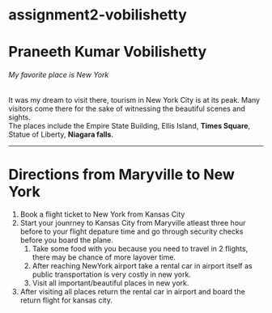 # assignment2-vobilishetty
# Praneeth Kumar Vobilishetty
###### My favorite place is New York

It was my dream to visit there, tourism in New York City is at its peak. Many visitors come there for the sake of witnessing the beautiful scenes and sights.<br> The places  include the Empire State Building, Ellis Island, **Times Square**, Statue of Liberty, **Niagara falls**.

---
# Directions from Maryville to New York
1. Book a flight ticket to New York from Kansas City
2. Start your jounrney to Kansas City from Maryville atleast three  hour before to your flight depature time and go through security checks before you board the plane.
    1. Take some food with you because you need to travel in 2 flights, there may be chance of more layover time.
    2. After reaching NewYork airport take a rental car in airport itself as public transportation is very costly in new york.
    3. Visit all important/beautiful places in new york.
3. After visiting all places return the rental car in airport and board the return flight for kansas city.

